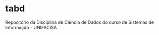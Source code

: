 # tabd
Repositório da Disciplina de Ciência de Dados do curso de Sistemas de Informação - UNIFACISA
